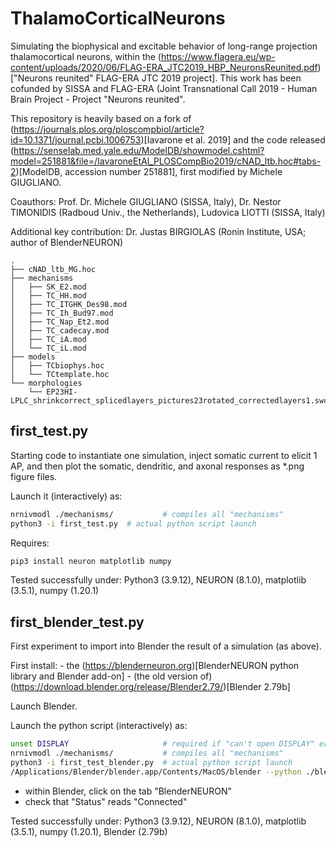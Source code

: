 # ThalamoCorticalNeurons

Simulating the biophysical and excitable behavior of long-range projection thalamocortical neurons, 
within the (https://www.flagera.eu/wp-content/uploads/2020/06/FLAG-ERA_JTC2019_HBP_NeuronsReunited.pdf)["Neurons reunited" FLAG-ERA JTC 2019 project]. This work has been cofunded by SISSA and FLAG-ERA (Joint Transnational Call 2019 - Human Brain Project - Project "Neurons reunited".

This repository is heavily based on a fork of (https://journals.plos.org/ploscompbiol/article?id=10.1371/journal.pcbi.1006753)[Iavarone et al. 2019] and the code released (https://senselab.med.yale.edu/ModelDB/showmodel.cshtml?model=251881&file=/IavaroneEtAl_PLOSCompBio2019/cNAD_ltb.hoc#tabs-2)[ModelDB, accession number 251881], first modified by Michele GIUGLIANO.


Coauthors: 
Prof. Dr. Michele GIUGLIANO (SISSA, Italy), 
Dr. Nestor TIMONIDIS (Radboud Univ., the Netherlands), 
Ludovica LIOTTI (SISSA, Italy)


Additional key contribution: 
Dr. Justas BIRGIOLAS (Ronin Institute, USA; author of BlenderNEURON)

```
.
├── cNAD_ltb_MG.hoc
├── mechanisms
│   ├── SK_E2.mod
│   ├── TC_HH.mod
│   ├── TC_ITGHK_Des98.mod
│   ├── TC_Ih_Bud97.mod
│   ├── TC_Nap_Et2.mod
│   ├── TC_cadecay.mod
│   ├── TC_iA.mod
│   └── TC_iL.mod
├── models
│   ├── TCbiophys.hoc
│   └── TCtemplate.hoc
└── morphologies
    └── EP23HI-LPLC_shrinkcorrect_splicedlayers_pictures23rotated_correctedlayers1.swc
```



## first_test.py

Starting code to instantiate one simulation, inject somatic current to elicit 1 AP, and then
plot the somatic, dendritic, and axonal responses as *.png figure files.


Launch it (interactively) as: 
```bash
nrnivmodl ./mechanisms/           # compiles all "mechanisms"
python3 -i first_test.py  # actual python script launch
```

Requires: 
```bash
pip3 install neuron matplotlib numpy
```

Tested successfully under: 
Python3 (3.9.12), NEURON (8.1.0), matplotlib (3.5.1), numpy (1.20.1)




## first_blender_test.py

First experiment to import into Blender the result of a simulation (as above).

First install:
    - the (https://blenderneuron.org)[BlenderNEURON python library and Blender add-on]
    - (the old version of) (https://download.blender.org/release/Blender2.79/)[Blender 2.79b]

Launch Blender.

Launch the python script (interactively) as: 
```bash
unset DISPLAY                     # required if "can't open DISPLAY" error
nrnivmodl ./mechanisms/           # compiles all "mechanisms"
python3 -i first_test_blender.py  # actual python script launch
/Applications/Blender/blender.app/Contents/MacOS/blender --python ./blender_script.py
```

- within Blender, click on the tab "BlenderNEURON"
- check that "Status" reads "Connected"



Tested successfully under: 
Python3 (3.9.12), NEURON (8.1.0), matplotlib (3.5.1), numpy (1.20.1), Blender (2.79b)

